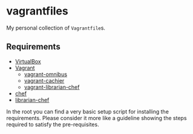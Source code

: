 vagrantfiles
============

My personal collection of `Vagrantfile`s.


## Requirements

- [VirtualBox](https://www.virtualbox.org/)
- [Vagrant](http://www.vagrantup.com)
  + [vagrant-omnibus](https://github.com/schisamo/vagrant-omnibus)
  + [vagrant-cachier](https://github.com/fgrehm/vagrant-cachier)
  + [vagrant-librarian-chef](https://github.com/jimmycuadra/vagrant-librarian-chef)
- [chef](http://www.getchef.com)
- [librarian-chef](https://github.com/applicationsonline/librarian-chef)

In the root you can find a very basic setup script for installing
the requirements.
Please consider it more like a guideline showing the steps required to satisfy the pre-requisites.
